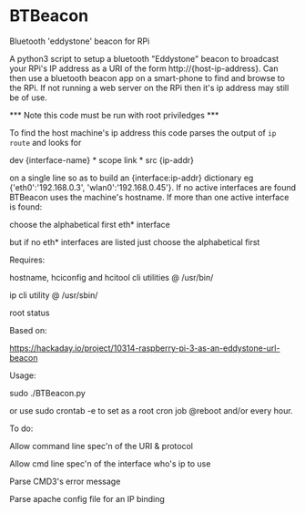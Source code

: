 # BTBeacon
Bluetooth 'eddystone' beacon for RPi

 A python3 script to setup a bluetooth "Eddystone" beacon to broadcast your RPi's IP
  address as a URI of the form http://{host-ip-address}.
  Can then use a bluetooth beacon app on a smart-phone to find and browse to the RPi.
  If not running a web server on the RPi then it's ip address may still be of use.

  *** Note this code must be run with root priviledges ***

  To find the host machine's ip address this code parses the output of `ip route` and looks for
  
  dev {interface-name} * scope link * src {ip-addr}

  on a single line so as to build an {interface:ip-addr} dictionary eg {'eth0':'192.168.0.3', 'wlan0':'192.168.0.45'}.
  If no active interfaces are found BTBeacon uses the machine's hostname.
  If more than one active interface is found:
  
   choose the alphabetical first eth* interface
  
   but if no eth* interfaces are listed just choose the alphabetical first


 Requires:
 
  hostname, hciconfig and hcitool cli utilities @ /usr/bin/
 
  ip cli utility @ /usr/sbin/

  root status


 Based on:

  https://hackaday.io/project/10314-raspberry-pi-3-as-an-eddystone-url-beacon


 Usage:
 
  sudo ./BTBeacon.py

  or use sudo crontab -e to set as a root cron job @reboot and/or every hour.


 To do:
 
  Allow command line spec'n of the URI & protocol
  
  Allow cmd line spec'n of the interface who's ip to use
  
  Parse CMD3's error message
  
  Parse apache config file for an IP binding


